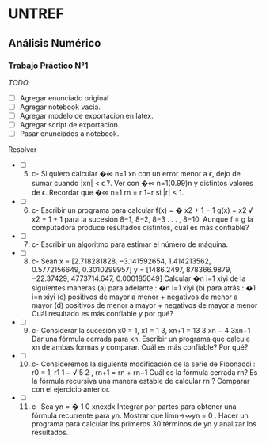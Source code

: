 # UNTREF
## Análisis Numérico
### Trabajo Práctico N°1

_TODO_

- [ ] Agregar enunciado original
- [ ] Agregar notebook vacia.
- [ ] Agregar modelo de exportacion en latex.
- [ ] Agregar script de exportación.
- [ ] Pasar enunciados a notebook.

Resolver

- [ ] 5. c- Si quiero calcular �∞
n=1 xn con un error menor a ϵ, dejo de sumar cuando |xn| < ϵ ?. Ver con
�∞
n=1(0.99)n y distintos valores de ϵ. Recordar que �∞
n=1 rn =
r
1−r si |r| < 1.
- [ ] 6. c- Escribir un programa para calcular
f(x) =
�
x2 + 1 − 1
g(x) =
x2
√
x2 + 1 + 1
para la sucesión 8−1, 8−2, 8−3 . . . , 8−10. Aunque f = g la computadora produce resultados distintos,
cuál es más confiable?
- [ ] 7. c- Escribir un algoritmo para estimar el número de máquina.
- [ ] 8. c- Sean
x = [2.718281828, −3.141592654, 1.414213562, 0.5772156649, 0.3010299957]
y = [1486.2497, 878366.9879, −22.37429, 4773714.647, 0.000185049]
Calcular �n
i=1 xiyi de la siguientes maneras
(a) para adelante : �n
i=1 xiyi
(b) para atrás : �1
i=n xiyi
(c) positivos de mayor a menor + negativos de menor a mayor
(d) positivos de menor a mayor + negativos de mayor a menor
Cuál resultado es más confiable y por qué?
- [ ] 9. c- Considerar la sucesión
    x0 = 1, x1 = 1
    3,
    xn+1 = 13
    3 xn − 4
    3xn−1
    Dar una fórmula cerrada para xn. Escribir un programa que calcule xn de ambas formas y comparar. Cuál es más confiable? Por qué?
- [ ] 10. c- Consideremos la     siguiente modificación de la serie de Fibonacci :
r0 = 1, r1   1 −
√
5
2
,
rn+1 = rn + rn−1
Cuál es la fórmula cerrada rn? Es la fórmula recursiva una manera estable de calcular rn ? Comparar
con el ejercicio anterior.
- [ ] 11. c- Sea
yn =
� 1
0
xnexdx
Integrar por partes para obtener una fórmula recurrente para yn. Mostrar que limn→∞yn = 0 . Hacer
un programa para calcular los primeros 30 términos de yn y analizar los resultados.
